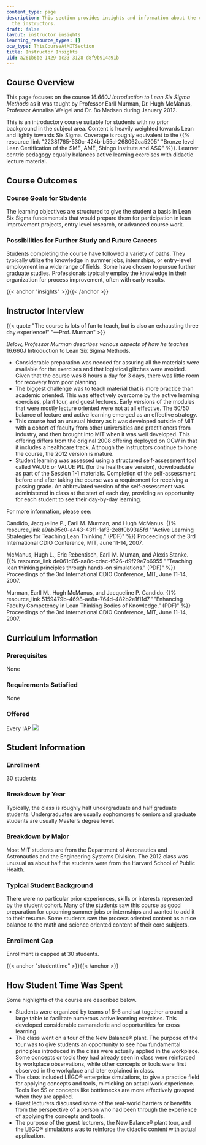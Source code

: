```yaml
---
content_type: page
description: This section provides insights and information about the course from
  the instructors.
draft: false
layout: instructor_insights
learning_resource_types: []
ocw_type: ThisCourseAtMITSection
title: Instructor Insights
uid: a261b6be-1429-bc33-3128-d8f9b914a91b
---
```

## Course Overview

This page focuses on the course _16.660J Introduction to Lean Six Sigma Methods_ as it was taught by Professor Earll Murman, Dr. Hugh McManus, Professor Annalisa Weigel and Dr. Bo Madsen during January 2012.

This is an introductory course suitable for students with no prior background in the subject area. Content is heavily weighted towards Lean and lightly towards Six Sigma. Coverage is roughly equivalent to the {{% resource_link "22381765-530c-424b-b55d-268062ca5205" "Bronze level Lean Certification of the SME, AME, Shingo Institute and ASQ" %}}. Learner centric pedagogy equally balances active learning exercises with didactic lecture material.

## Course Outcomes

### Course Goals for Students

The learning objectives are structured to give the student a basis in Lean Six Sigma fundamentals that would prepare them for participation in lean improvement projects, entry level research, or advanced course work.

### Possibilities for Further Study and Future Careers

Students completing the course have followed a variety of paths. They typically utilize the knowledge in summer jobs, internships, or entry-level employment in a wide range of fields. Some have chosen to pursue further graduate studies. Professionals typically employ the knowledge in their organization for process improvement, often with early results.

{{< anchor "insights" >}}{{< /anchor >}}

## Instructor Interview

{{< quote "The course is lots of fun to teach, but is also an exhausting three day experience!" "—Prof. Murman" >}}

_Below, Professor Murman describes various aspects of how he teaches_ 16.660J Introduction to Lean Six Sigma Methods.

- Considerable preparation was needed for assuring all the materials were available for the exercises and that logistical glitches were avoided. Given that the course was 8 hours a day for 3 days, there was little room for recovery from poor planning.
- The biggest challenge was to teach material that is more practice than academic oriented. This was effectively overcome by the active learning exercises, plant tour, and guest lectures. Early versions of the modules that were mostly lecture oriented were not at all effective. The 50/50 balance of lecture and active learning emerged as an effective strategy.
- This course had an unusual history as it was developed outside of MIT with a cohort of faculty from other universities and practitioners from industry, and then brought into MIT when it was well developed. This offering differs from the original 2008 offering deployed on OCW in that it includes a healthcare track. Although the instructors continue to hone the course, the 2012 version is mature.
- Student learning was assessed using a structured self-assessment tool called VALUE or VALUE PIL (for the healthcare version), downloadable as part of the Session 1-1 materials. Completion of the self-assessment before and after taking the course was a requirement for receiving a passing grade. An abbreviated version of the self-assessment was administered in class at the start of each day, providing an opportunity for each student to see their day-by-day learning.

For more information, please see:

Candido, Jacqueline P., Earll M. Murman, and Hugh McManus. {{% resource_link a9ab95c0-a443-43f1-1af3-2e8f0b93a5fd "\"Active Learning Strategies for Teaching Lean Thinking.\" (PDF)" %}} Proceedings of the 3rd International CDIO Conference, MIT, June 11-14, 2007.

McManus, Hugh L., Eric Rebentisch, Earll M. Muman, and Alexis Stanke. {{% resource_link de061d05-aa8c-cdac-f626-d9f29e7b6955 "\"Teaching lean thinking principles through hands-on simulations.\" (PDF)" %}} Proceedings of the 3rd International CDIO Conference, MIT, June 11-14, 2007.

Murman, Earll M., Hugh McManus, and Jacqueline P. Candido. {{% resource_link 5159479b-4698-ae8a-764d-482b2e1f11d7 "\"Enhancing Faculty Competency in Lean Thinking Bodies of Knowledge.\" (PDF)" %}} Proceedings of the 3rd International CDIO Conference, MIT, June 11-14, 2007.

## Curriculum Information

### Prerequisites

None

### Requirements Satisfied

None

### Offered

Every IAP ![](/images/educator/icon-question-iap.png)

## Student Information

### Enrollment

30 students 

### Breakdown by Year

Typically, the class is roughly half undergraduate and half graduate students. Undergraduates are usually sophomores to seniors and graduate students are usually Master’s degree level.

### Breakdown by Major

Most MIT students are from the Department of Aeronautics and Astronautics and the Engineering Systems Division. The 2012 class was unusual as about half the students were from the Harvard School of Public Health.

### Typical Student Background

There were no particular prior experiences, skills or interests represented by the student cohort. Many of the students saw this course as good preparation for upcoming summer jobs or internships and wanted to add it to their resume. Some students saw the process oriented content as a nice balance to the math and science oriented content of their core subjects.

### Enrollment Cap

Enrollment is capped at 30 students.

{{< anchor "studenttime" >}}{{< /anchor >}}

## How Student Time Was Spent

Some highlights of the course are described below.

- Students were organized by teams of 5-6 and sat together around a large table to facilitate numerous active learning exercises. This developed considerable camaraderie and opportunities for cross learning.
- The class went on a tour of the New Balance® plant. The purpose of the tour was to give students an opportunity to see how fundamental principles introduced in the class were actually applied in the workplace. Some concepts or tools they had already seen in class were reinforced by workplace observations, while other concepts or tools were first observed in the workplace and later explained in class.
- The class included LEGO® enterprise simulations, to give a practice field for applying concepts and tools, mimicking an actual work experience. Tools like 5S or concepts like bottlenecks are more effectively grasped when they are applied.
- Guest lecturers discussed some of the real-world barriers or benefits from the perspective of a person who had been through the experience of applying the concepts and tools.
- The purpose of the guest lecturers, the New Balance® plant tour, and the LEGO® simulations was to reinforce the didactic content with actual application.
